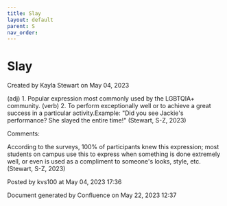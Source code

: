 ```yaml
---
title: Slay
layout: default
parent: S
nav_order:
---
```


# Slay

Created by  Kayla Stewart on May 04, 2023

(adj) 1. Popular expression most commonly used by the LGBTQIA+ community. (verb) 2. To perform exceptionally well or to achieve a great success in a particular activity.Example: &quot;Did you see Jackie's performance? She slayed the entire time!&quot; (Stewart, S-Z, 2023) 

Comments:

According to the surveys, 100% of participants knew this expression; most students on campus use this to express when something is done extremely well, or even is used as a compliment to someone's looks, style, etc. (Stewart, S-Z, 2023) 

Posted by kvs100 at May 04, 2023 17:36

Document generated by Confluence on May 22, 2023 12:37



